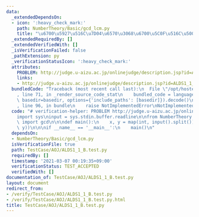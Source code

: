 ```yaml
---
data:
  _extendedDependsOn:
  - icon: ':heavy_check_mark:'
    path: NumberTheory/Basic/gcd_lcm.py
    title: "\u6700\u5927\u516C\u7D04\u6570\u3068\u6700\u5C0F\u516C\u500D\u6570"
  _extendedRequiredBy: []
  _extendedVerifiedWith: []
  _isVerificationFailed: false
  _pathExtension: py
  _verificationStatusIcon: ':heavy_check_mark:'
  attributes:
    PROBLEM: http://judge.u-aizu.ac.jp/onlinejudge/description.jsp?id=ALDS1_1_B
    links:
    - http://judge.u-aizu.ac.jp/onlinejudge/description.jsp?id=ALDS1_1_B
  bundledCode: "Traceback (most recent call last):\n  File \"/opt/hostedtoolcache/Python/3.10.4/x64/lib/python3.10/site-packages/onlinejudge_verify/documentation/build.py\"\
    , line 71, in _render_source_code_stat\n    bundled_code = language.bundle(stat.path,\
    \ basedir=basedir, options={'include_paths': [basedir]}).decode()\n  File \"/opt/hostedtoolcache/Python/3.10.4/x64/lib/python3.10/site-packages/onlinejudge_verify/languages/python.py\"\
    , line 96, in bundle\n    raise NotImplementedError\nNotImplementedError\n"
  code: "# verification-helper: PROBLEM http://judge.u-aizu.ac.jp/onlinejudge/description.jsp?id=ALDS1_1_B\n\
    import sys\ninput = sys.stdin.buffer.readline\n\nfrom NumberTheory.Basic.gcd_lcm\
    \ import gcd\n\n\ndef main():\n    x, y = map(int, input().split())\n    print(gcd(x,\
    \ y))\n\n\nif __name__ == '__main__':\n    main()\n"
  dependsOn:
  - NumberTheory/Basic/gcd_lcm.py
  isVerificationFile: true
  path: TestCase/AOJ/ALDS1_1_B.test.py
  requiredBy: []
  timestamp: '2021-03-07 00:19:35+09:00'
  verificationStatus: TEST_ACCEPTED
  verifiedWith: []
documentation_of: TestCase/AOJ/ALDS1_1_B.test.py
layout: document
redirect_from:
- /verify/TestCase/AOJ/ALDS1_1_B.test.py
- /verify/TestCase/AOJ/ALDS1_1_B.test.py.html
title: TestCase/AOJ/ALDS1_1_B.test.py
---
```

